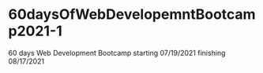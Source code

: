 # 60daysOfWebDevelopemntBootcamp2021-1
 60 days Web Development Bootcamp
 starting 07/19/2021
 finishing 08/17/2021
